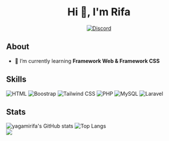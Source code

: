 <h1 align="center">Hi 👋, I'm Rifa </h1>

<!-- <p align="center">
<a href="https://visitcount.itsvg.in">
  <img src="https://visitcount.itsvg.in/api?id=68689489&label=Profile%20Views&pretty=false" />
</a>
</p> -->
<p align="center">
  <a href="https://discord.com/users/948092281557237842">
    <img src="https://img.shields.io/badge/Discord-7289DA?style=for-the-badge&logo=discord&logoColor=white" alt="Discord">
  </a>
</p>
</h1>

## About
- 🌱 I’m currently learning **Framework Web & Framework CSS**
<!-- 📫 How to reach **[me](mailto:nabilmufti14@gmail.com)** -->

## Skills
![HTML](https://img.shields.io/badge/HTML-239120?style=for-the-badge&logo=html5&logoColor=white)
![Boostrap](https://img.shields.io/badge/Bootstrap-563D7C?style=for-the-badge&logo=bootstrap&logoColor=white)
![Tailwind CSS](https://img.shields.io/badge/Tailwind_CSS-38B2AC?style=for-the-badge&logo=tailwind-css&logoColor=white) 
![PHP](https://img.shields.io/badge/PHP-777BB4?style=for-the-badge&logo=php&logoColor=white)
![MySQL](https://img.shields.io/badge/MySQL-005C84?style=for-the-badge&logo=mysql&logoColor=white)
![Laravel](https://img.shields.io/badge/Laravel-FF2D20?style=for-the-badge&logo=laravel&logoColor=white)
<!-- ![Insomnia](https://img.shields.io/badge/Insomnia-5849be?style=for-the-badge&logo=Insomnia&logoColor=white) -->
<!--![Canva](https://img.shields.io/badge/Canva-%2300C4CC.svg?&style=for-the-badge&logo=Canva&logoColor=white) -->
<!--![Figma](https://img.shields.io/badge/Figma-F24E1E?style=for-the-badge&logo=figma&logoColor=white) -->
<!-- ![Postman](https://img.shields.io/badge/Postman-FF6C37?style=for-the-badge&logo=postman&logoColor=white) -->

## Stats

![yagamirifa's GitHub stats](https://github-readme-stats.vercel.app/api?username=yagamirifa&show_icons=true&theme=radical&hide_border=true)
![Top Langs](https://github-readme-stats.vercel.app/api/top-langs/?username=yagamirifa&layout=compact&theme=radical&hide_border=true) <br>
[![](https://visitcount.itsvg.in/api?id=yagamirifa&label=Profile%20Views&color=9&icon=1&pretty=false)](https://visitcount.itsvg.in)
